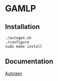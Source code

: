 # GAMLP

## Installation
```
./autogen.sh
./configure
sudo make install
```
## Documentation
[Autogen](http://gamlp.ivar.tech:8080/doc/)

